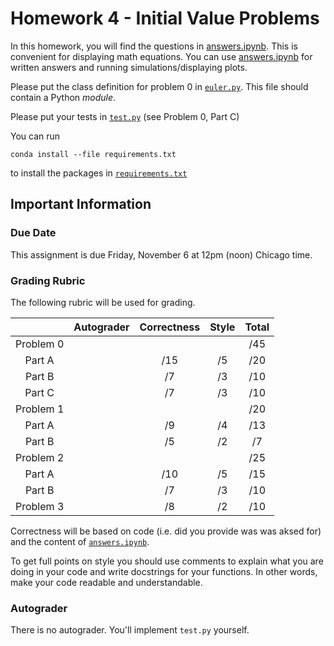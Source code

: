 # Homework 4 - Initial Value Problems

In this homework, you will find the questions in [answers.ipynb](answers.ipynb).  This is convenient for displaying math equations. You can use [answers.ipynb](answers.ipynb) for written answers and running simulations/displaying plots.

Please put the class definition for problem 0 in [`euler.py`](euler.py).  This file should contain a Python *module*.

Please put your tests in [`test.py`](test.py) (see Problem 0, Part C)

You can run
```
conda install --file requirements.txt
```
to install the packages in [`requirements.txt`](requirements.txt)

## Important Information

### Due Date
This assignment is due Friday, November 6 at 12pm (noon) Chicago time.

### Grading Rubric

The following rubric will be used for grading.

|   | Autograder | Correctness | Style | Total |
|:-:|:-:|:-:|:-:|:-:|
| Problem 0 |  |   |  | /45 |
| Part A |    | /15 | /5 | /20 |
| Part B |    | /7 | /3 | /10 |
| Part C |    | /7 | /3 | /10 |
| Problem 1 |  |   |  | /20 |
| Part A |    | /9 | /4 | /13 |
| Part B |    | /5 | /2 | /7 |
| Problem 2 |  |   |  | /25 |
| Part A |    | /10 | /5 | /15 |
| Part B |    | /7 | /3 | /10 |
| Problem 3 |  | /8 | /2 | /10 |


Correctness will be based on code (i.e. did you provide was was aksed for) and the content of [`answers.ipynb`](answers.ipynb).

To get full points on style you should use comments to explain what you are doing in your code and write docstrings for your functions.  In other words, make your code readable and understandable.

### Autograder

There is no autograder.  You'll implement `test.py` yourself.
